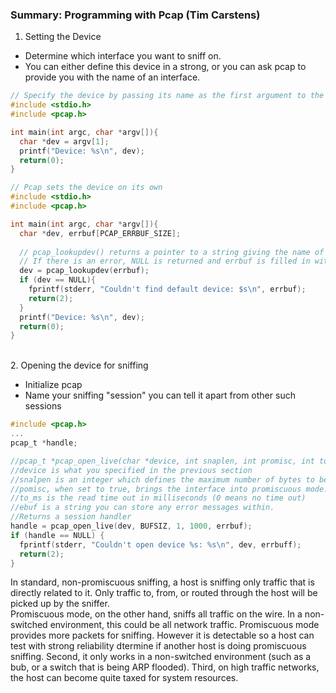 ### Summary: Programming with Pcap (Tim Carstens)

1. Setting the Device
- Determine which interface you want to sniff on.
- You can either define this device in a strong, or you can ask pcap to provide you with the name of an interface.
```c
// Specify the device by passing its name as the first argument to the program
#include <stdio.h>
#include <pcap.h>

int main(int argc, char *argv[]){
  char *dev = argv[1];
  printf("Device: %s\n", dev);
  return(0);
}
```

```c
// Pcap sets the device on its own
#include <stdio.h>
#include <pcap.h>

int main(int argc, char *argv[]){
  char *dev, errbuf[PCAP_ERRBUF_SIZE];
  
  // pcap_lookupdev() returns a pointer to a string giving the name of a network device
  // If there is an error, NULL is returned and errbuf is filled in with an appropriate error message
  dev = pcap_lookupdev(errbuf);
  if (dev == NULL){
    fprintf(stderr, "Couldn't find default device: $s\n", errbuf);
    return(2);
  }
  printf("Device: %s\n", dev);
  return(0);
}
```

<br />
2. Opening the device for sniffing

- Initialize pcap
- Name your sniffing "session" you can tell it apart from other such sessions

```c
#include <pcap.h>
...
pcap_t *handle;

//pcap_t *pcap_open_live(char *device, int snaplen, int promisc, int to_ms, char *ebuf)
//device is what you specified in the previous section
//snalpen is an integer which defines the maximum number of bytes to be captured by pcap
//pomisc, when set to true, brings the interface into promiscuous mode. In specific cases, promiscuous mode's forcefully on.
//to_ms is the read time out in milliseconds (0 means no time out)
//ebuf is a string you can store any error messages within.
//Returns a session handler
handle = pcap_open_live(dev, BUFSIZ, 1, 1000, errbuf);
if (handle == NULL) {
  fprintf(stderr, "Couldn't open device %s: %s\n", dev, errbuff);
  return(2);
}
```
In standard, non-promiscuous sniffing, a host is sniffing only traffic that is directly related to it. 
Only traffic to, from, or routed through the host will be picked up by the sniffer.
<br />
Promiscuous mode, on the other hand, sniffs all traffic on the wire. In a non-switched environment, this could be all network traffic. Promiscuous mode provides more packets for sniffing. However it is detectable so a host can test with strong reliability dtermine if another host is doing promiscuous sniffing. Second, it only works in a non-switched environment (such as a bub, or a switch that is being ARP flooded). Third, on high traffic networks, the host can become quite taxed for system resources.
